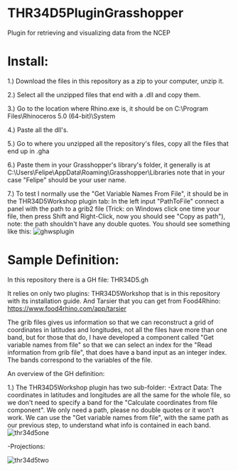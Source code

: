 # THR34D5PluginGrasshopper
Plugin for retrieving and visualizing data from the NCEP

# Install:
1.) Download the files in this repository as a zip to your computer, unzip it.

2.) Select all the unzipped files that end with a .dll and copy them. 

3.) Go to the location where Rhino.exe is, it should be on C:\Program Files\Rhinoceros 5.0 (64-bit)\System

4.) Paste all the dll's.

5.) Go to where you unzipped all the repository's files, copy all the files that end up in .gha

6.) Paste them in your Grasshopper's library's folder, it generally is at C:\Users\Felipe\AppData\Roaming\Grasshopper\Libraries note that in your case "Felipe" should be your user name.

7.) To test I normally use the "Get Variable Names From File", it should be in the THR34D5Workshop plugin tab:
    In the left input "PathToFile" connect a panel with the path to a grib2 file (Trick: on Windows click one time your file, then press    Shift and Right-Click, now you should see "Copy as path"), note: the path shouldn't have any double quotes.
    You should see something like this:
    ![ghwsplugin](https://user-images.githubusercontent.com/21000020/48441067-95226e00-e758-11e8-9ba3-fdc1668bedfa.JPG)

# Sample Definition:
In this repository there is a GH file: THR34D5.gh

It relies on only two plugins: THR34D5Workshop that is in this repository with its installation guide. And Tarsier that you can get from Food4Rhino: https://www.food4rhino.com/app/tarsier

The grib files gives us information so that we can reconstruct a grid of coordinates in latitudes and longitudes, not all the files have more than one band, but for those that do, I have developed a component called "Get variable names from file" so that we can select an index for the "Read information from grib file", that does have a band input as an integer index. The bands correspond to the variables of the file.

An overview of the GH definition:

1.) The THR34D5Workshop plugin has two sub-folder:
    -Extract Data:
        The coordinates in latitudes and longitudes are all the same for the whole file, so we don't need to specify a band for the   "Calculate coordinates from file component". We only need a path, please no double quotes or it won't work.
        We can use the "Get variable names from file", with the same path as our previous step, to understand what info is contained in each band.
    ![thr34d5one](https://user-images.githubusercontent.com/21000020/48444250-65c42f00-e761-11e8-9124-26fe8e15265b.JPG)
    
   -Projections: 
    
   ![thr34d5two](https://user-images.githubusercontent.com/21000020/48444249-65c42f00-e761-11e8-8d16-0f33ef62516c.JPG)

